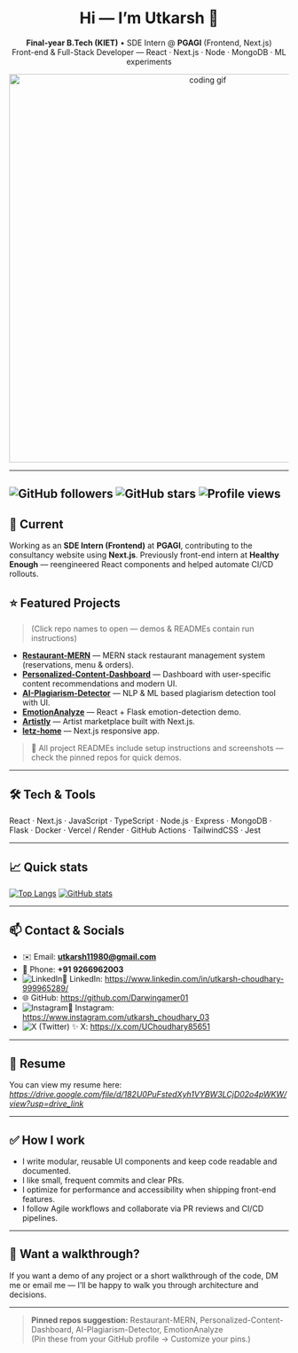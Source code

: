 <div align="center">

# Hi — I’m Utkarsh 👋  
**Final-year B.Tech (KIET)** • SDE Intern @ **PGAGI** (Frontend, Next.js)  
Front-end & Full-Stack Developer — React · Next.js · Node · MongoDB · ML experiments

<!-- Hero GIF (change URL if you prefer a different gif) -->
<img src="https://user-images.githubusercontent.com/74038190/212741999-016fddbd-617a-4448-8042-0ecf907aea25.gif" alt="coding gif" width="700"/>

</div>

---
![GitHub followers](https://img.shields.io/github/followers/Darwingamer01?label=Follow&style=social)
![GitHub stars](https://img.shields.io/github/stars/Darwingamer01?style=social)
![Profile views](https://komarev.com/ghpvc/?username=Darwingamer01&label=Profile%20views&color=0e75b6&style=flat)
---

## 🔭 Current
Working as an **SDE Intern (Frontend)** at **PGAGI**, contributing to the consultancy website using **Next.js**. Previously front-end intern at **Healthy Enough** — reengineered React components and helped automate CI/CD rollouts.

## ⭐ Featured Projects
> (Click repo names to open — demos & READMEs contain run instructions)

- **[Restaurant-MERN](https://github.com/Darwingamer01/Restaurant-MERN)** — MERN stack restaurant management system (reservations, menu & orders).  
- **[Personalized-Content-Dashboard](https://github.com/Darwingamer01/personalized-content-dashboard)** — Dashboard with user-specific content recommendations and modern UI.  
- **[AI-Plagiarism-Detector](https://github.com/Darwingamer01/AI-Plagiarism-Detector)** — NLP & ML based plagiarism detection tool with UI.  
- **[EmotionAnalyze](https://github.com/Darwingamer01/EmotionAnalyze)** — React + Flask emotion-detection demo.  
- **[Artistly](https://github.com/Darwingamer01/Artistly)** — Artist marketplace built with Next.js.  
- **[letz-home](https://github.com/Darwingamer01/letz-home)** — Next.js responsive app.

> 🔗 All project READMEs include setup instructions and screenshots — check the pinned repos for quick demos.

---

## 🛠️ Tech & Tools
React · Next.js · JavaScript · TypeScript · Node.js · Express · MongoDB · Flask · Docker · Vercel / Render · GitHub Actions · TailwindCSS · Jest

---

## 📈 Quick stats
[![Top Langs](https://github-readme-stats.vercel.app/api/top-langs/?username=Darwingamer01&layout=compact)](https://github.com/Darwingamer01)
[![GitHub stats](https://github-readme-stats.vercel.app/api?username=Darwingamer01&show_icons=true&count_private=true&line_height=24)](https://github.com/Darwingamer01)

---

## 📫 Contact & Socials
- ✉️ Email: **utkarsh11980@gmail.com**  
- 📱 Phone: **+91 9266962003**  
- ![LinkedIn](https://img.shields.io/badge/LinkedIn-Connect-blue?logo=linkedin&style=for-the-badge&link=https://www.linkedin.com/in/utkarsh-choudhary-999965289/)🔗 LinkedIn: https://www.linkedin.com/in/utkarsh-choudhary-999965289/  
- 🌐 GitHub: https://github.com/Darwingamer01  
- ![Instagram](https://img.shields.io/badge/Instagram-Follow-red?logo=instagram&style=for-the-badge&link=https://www.instagram.com/utkarsh_choudhary_03/)📸 Instagram: https://www.instagram.com/utkarsh_choudhary_03  
- ![X (Twitter)](https://img.shields.io/badge/Twitter-Follow-black?logo=twitter&style=for-the-badge&link=https://x.com/UChoudhary85651)
✨ X: https://x.com/UChoudhary85651

---

## 📄 Resume
You can view my resume here: *https://drive.google.com/file/d/182U0PuFstedXyh1VYBW3LCjD02o4pWKW/view?usp=drive_link*  

---

## ✅ How I work
- I write modular, reusable UI components and keep code readable and documented.  
- I like small, frequent commits and clear PRs.  
- I optimize for performance and accessibility when shipping front-end features.  
- I follow Agile workflows and collaborate via PR reviews and CI/CD pipelines.

---

## 🎯 Want a walkthrough?
If you want a demo of any project or a short walkthrough of the code, DM me or email me — I’ll be happy to walk you through architecture and decisions.

---

> **Pinned repos suggestion:** Restaurant-MERN, Personalized-Content-Dashboard, AI-Plagiarism-Detector, EmotionAnalyze  
> (Pin these from your GitHub profile -> Customize your pins.)


